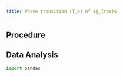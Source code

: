 ```yaml
---
title: Phase transition (T_p) of $g_{res}$ 
---
```


## Procedure

## Data Analysis

```python
import pandas
```


